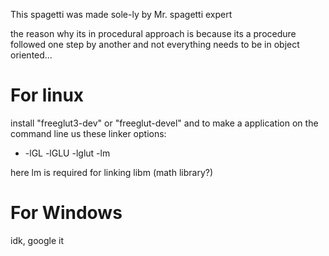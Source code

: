 This spagetti was made sole-ly by Mr. spagetti expert

the reason why its in procedural approach is because its a procedure followed one step by another and not
 everything needs to be in object oriented...

# For linux
install "freeglut3-dev" or "freeglut-devel" and to make a application on the command line us these linker options:
- -lGL -lGLU -lglut -lm

here lm is required for linking libm (math library?)

# For Windows
idk, google it
